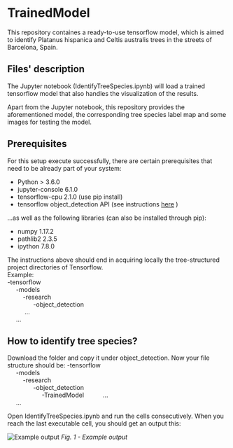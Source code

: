 # TrainedModel
This repository containes a ready-to-use tensorflow model, which is aimed to identify Platanus hispanica and Celtis australis trees in the streets of Barcelona, Spain.

## Files' description
The Jupyter notebook (IdentifyTreeSpecies.ipynb) will load a trained tensorflow model that also handles the visualization of the results.

Apart from the Jupyter notebook, this repository provides the aforementioned model, the corresponding tree species label map and some images for testing the model. 

## Prerequisites
For this setup execute successfully, there are certain prerequisites that need to be already part of your system:
* Python > 3.6.0
* jupyter-console 6.1.0 
* tensorflow-cpu 2.1.0 (use pip install)
* tensorflow object_detection API (see instructions [here](https://github.com/tensorflow/models/blob/master/research/object_detection/g3doc/installation.md) )

...as well as the following libraries (can also be installed through pip):
* numpy 1.17.2
* pathlib2 2.3.5
* ipython 7.8.0

The instructions above should end in acquiring locally the tree-structured project directories of Tensorflow. \
Example: \
-tensorflow \
&nbsp;&nbsp;&nbsp;&nbsp; -models \
&nbsp;&nbsp;&nbsp;&nbsp; &nbsp;&nbsp;&nbsp;&nbsp;-research \
&nbsp;&nbsp;&nbsp;&nbsp; &nbsp;&nbsp;&nbsp;&nbsp;
&nbsp;&nbsp;&nbsp;&nbsp; -object_detection \
&nbsp;&nbsp;&nbsp;&nbsp; &nbsp;&nbsp;&nbsp;&nbsp; ... \
&nbsp;&nbsp;&nbsp;&nbsp; ...

## How to identify tree species?
Download the folder and copy it under object_detection. Now your file structure should be:
-tensorflow \
&nbsp;&nbsp;&nbsp;&nbsp; -models \
&nbsp;&nbsp;&nbsp;&nbsp; &nbsp;&nbsp;&nbsp;&nbsp;-research \
&nbsp;&nbsp;&nbsp;&nbsp; &nbsp;&nbsp;&nbsp;&nbsp;
&nbsp;&nbsp;&nbsp;&nbsp; -object_detection \
&nbsp;&nbsp;&nbsp;&nbsp; &nbsp;&nbsp;&nbsp;&nbsp;
&nbsp;&nbsp;&nbsp;&nbsp; &nbsp;&nbsp;&nbsp;&nbsp; -TrainedModel
&nbsp;&nbsp;&nbsp;&nbsp; &nbsp;&nbsp;&nbsp;&nbsp; ... \
&nbsp;&nbsp;&nbsp;&nbsp; ...


Open IdentifyTreeSpecies.ipynb and run the cells consecutively. When you reach the last executable cell, you should get an output this:

![Example output](example.png)
*Fig. 1 - Example output*
